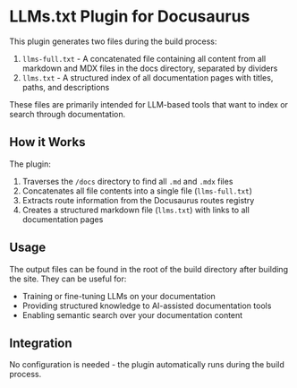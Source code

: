 # LLMs.txt Plugin for Docusaurus

This plugin generates two files during the build process:

1. `llms-full.txt` - A concatenated file containing all content from all markdown and MDX files in the docs directory, separated by dividers
2. `llms.txt` - A structured index of all documentation pages with titles, paths, and descriptions

These files are primarily intended for LLM-based tools that want to index or search through documentation.

## How it Works

The plugin:

1. Traverses the `/docs` directory to find all `.md` and `.mdx` files
2. Concatenates all file contents into a single file (`llms-full.txt`)
3. Extracts route information from the Docusaurus routes registry
4. Creates a structured markdown file (`llms.txt`) with links to all documentation pages

## Usage

The output files can be found in the root of the build directory after building the site. They can be useful for:

- Training or fine-tuning LLMs on your documentation
- Providing structured knowledge to AI-assisted documentation tools
- Enabling semantic search over your documentation content

## Integration

No configuration is needed - the plugin automatically runs during the build process. 